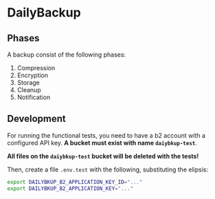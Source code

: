 # DailyBackup

## Phases

A backup consist of the following phases:

1. Compression
2. Encryption
3. Storage
4. Cleanup
5. Notification

## Development

For running the functional tests, you need to have a b2 account with a
configured API key. **A bucket must exist with name `daiybkup-test`**.

**All files on the `daiybkup-test` bucket will be deleted with the tests!**

Then, create a file `.env.test` with the following, substituting the elipsis:
```sh
export DAILYBKUP_B2_APPLICATION_KEY_ID="..."
export DAILYBKUP_B2_APPLICATION_KEY="..."
```
